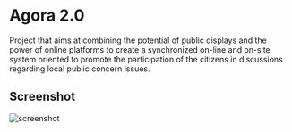Agora 2.0
=========

Project that aims at combining the potential of public displays and the power of online platforms to create a synchronized on-line and on-site system oriented to promote the participation of the citizens in discussions regarding local public concern issues.

Screenshot
----------
![screenshot](https://jorgesaldivar.info/wp-content/uploads/2022/07/agora20-1024x557.png "Screeshot")
